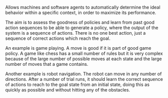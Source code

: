 Allows machines and software agents to automatically determine the ideal behavior within a specific context, in order to maximize its performance.

The aim is to assess the goodness of policies and learn from past good action sequences to be able to generate a policy, where the output of the system is a sequence of actions. There is no one best action, just a sequence of correct actions which reach the goal.

An example is game playing. A move is good if it is part of good game policy. A game like chess has a small number of rules but it is very complex because of the large number of possible moves at each state and the large number of moves that a game contains. 

Another example is robot navigation. The robot can move in any number of directions. After a number of trial runs, it should learn the correct sequence of actions to reach to the goal state from an initial state, doing this as quickly as possible and without hitting any of the obstacles. 

